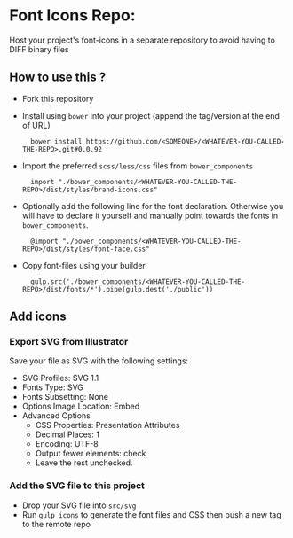 
Font Icons Repo:
================
Host your project's font-icons in a separate repository to avoid having to DIFF binary files

## How to use this ?

- Fork this repository

- Install <YOUR-FORK> using `bower` into your project (append the tag/version at the end of URL)  

		bower install https://github.com/<SOMEONE>/<WHATEVER-YOU-CALLED-THE-REPO>.git#0.0.92

- Import the preferred `scss/less/css` files from `bower_components`  

		import "./bower_components/<WHATEVER-YOU-CALLED-THE-REPO>/dist/styles/brand-icons.css"

- Optionally add the following line for the font declaration.	Otherwise you will have to declare it yourself and manually point towards the fonts in `bower_components`.  

		@import "./bower_components/<WHATEVER-YOU-CALLED-THE-REPO>/dist/styles/font-face.css"

- Copy font-files using your builder  

		gulp.src('./bower_components/<WHATEVER-YOU-CALLED-THE-REPO>/dist/fonts/*').pipe(gulp.dest('./public'))


## Add icons

### Export SVG from Illustrator

Save your file as SVG with the following settings:

- SVG Profiles: SVG 1.1
- Fonts Type: SVG
- Fonts Subsetting: None
- Options Image Location: Embed
- Advanced Options
	- CSS Properties: Presentation Attributes
	- Decimal Places: 1
	- Encoding: UTF-8
	- Output fewer elements: check
	- Leave the rest unchecked.

### Add the SVG file to this project

- Drop your SVG file into `src/svg`
- Run `gulp icons` to generate the font files and CSS then push a new tag to the remote repo
